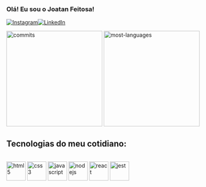 ### Olá! Eu sou o Joatan Feitosa!
[![Instagram](https://img.shields.io/badge/Instagram-E4405F?style=for-the-badge&logo=instagram&logoColor=white)](https://www.instagram.com/_joatancarlosf/)[![LinkedIn](https://img.shields.io/badge/LinkedIn-0077B5?style=for-the-badge&logo=linkedin&logoColor=white)](https://www.linkedin.com/in/joatan-feitosa/)

<div>
  <img height="250em"/ alt="commits" src="https://github-readme-stats.vercel.app/api?username=Joatancarlos&show_icons=true&theme=tokyonight">
  <img height="250em"/ alt="most-languages" src="https://github-readme-stats.vercel.app/api/top-langs/?username=Joatancarlos&langs_count=4&theme=tokyonight">
</div>

## Tecnologias do meu cotidiano:
<div style="display: inline_block"><br/>
  <img align="center" height="50em" width="50em" style="paddingRight:15px" alt="html5" src="https://cdn.jsdelivr.net/gh/devicons/devicon/icons/html5/html5-original-wordmark.svg"/>
  <img align="center" height="50em" width="50em" alt="css3" src="https://cdn.jsdelivr.net/gh/devicons/devicon/icons/css3/css3-original-wordmark.svg"/>
  <img align="center" height="50em" width="50em" alt="javascript" src="https://cdn.jsdelivr.net/gh/devicons/devicon/icons/javascript/javascript-plain.svg"/>
  <img align="center" height="50em" width="50em" alt="nodejs" src="https://cdn.jsdelivr.net/gh/devicons/devicon/icons/nodejs/nodejs-original-wordmark.svg"/>
  <img align="center" height="50em" width="50em" alt="react" src="https://cdn.jsdelivr.net/gh/devicons/devicon/icons/react/react-original-wordmark.svg"/>
  <img align="center" height="50em" width="50em" alt="jest" src="https://cdn.jsdelivr.net/gh/devicons/devicon/icons/jest/jest-plain.svg"/>
</div><br/>
